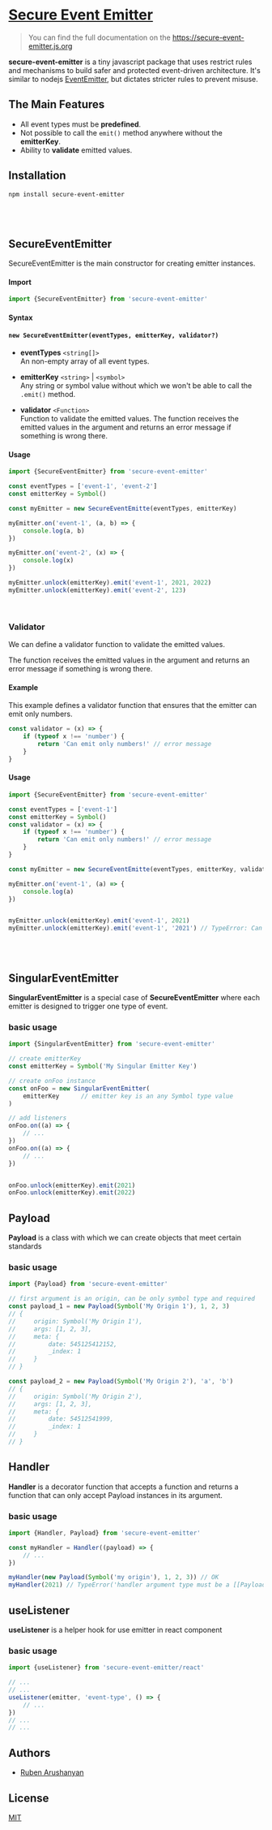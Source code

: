 # [Secure Event Emitter](https://secure-event-emitter.js.org)

> You can find the full documentation on the <https://secure-event-emitter.js.org>

**secure-event-emitter** is a tiny javascript package that uses restrict rules and mechanisms to build safer and protected event-driven architecture. It's similar to nodejs [EventEmitter](https://nodejs.org/api/events.html), but dictates stricter rules to prevent misuse.

## The Main Features

- All event types must be **predefined**․
- Not possible to call the `emit()` method anywhere without the **emitterKey**.
- Ability to **validate** emitted values․

## Installation

```bash
npm install secure-event-emitter
```

<br/>
<br/>

## SecureEventEmitter

SecureEventEmitter is the main constructor for creating emitter instances.

#### Import

```js
import {SecureEventEmitter} from 'secure-event-emitter'
```
#### Syntax
#### `new SecureEventEmitter(eventTypes, emitterKey, validator?)`


- **eventTypes** `<string[]>`\
    An non-empty array of all event types.

- **emitterKey** `<string>` | `<symbol>`\
    Any string or symbol value without which we won't be able to call the `.emit()` method.

- **validator** `<Function>`\
    Function to validate the emitted values․ The function receives the emitted values in the argument and returns an error message if something is wrong there.

#### Usage

```js
import {SecureEventEmitter} from 'secure-event-emitter'

const eventTypes = ['event-1', 'event-2']
const emitterKey = Symbol()

const myEmitter = new SecureEventEmitte(eventTypes, emitterKey)

myEmitter.on('event-1', (a, b) => {
    console.log(a, b)
})

myEmitter.on('event-2', (x) => {
    console.log(x)
})

myEmitter.unlock(emitterKey).emit('event-1', 2021, 2022)
myEmitter.unlock(emitterKey).emit('event-2', 123)

```

<br/>

### Validator

We can define a validator function to validate the emitted values.

The function receives the emitted values in the argument and returns an error message if something is wrong there.

#### Example

This example defines a validator function that ensures that the emitter can emit only numbers.

```js
const validator = (x) => {
    if (typeof x !== 'number') {
        return 'Can emit only numbers!' // error message
    }
}
```
#### Usage

```js
import {SecureEventEmitter} from 'secure-event-emitter'

const eventTypes = ['event-1']
const emitterKey = Symbol()
const validator = (x) => {
    if (typeof x !== 'number') {
        return 'Can emit only numbers!' // error message
    }
}

const myEmitter = new SecureEventEmitte(eventTypes, emitterKey, validator)

myEmitter.on('event-1', (a) => {
    console.log(a)
})


myEmitter.unlock(emitterKey).emit('event-1', 2021)
myEmitter.unlock(emitterKey).emit('event-1', '2021') // TypeError: Can emit only numbers!

```

<br/>
<br/>

## SingularEventEmitter

**SingularEventEmitter** is a special case of **SecureEventEmitter** where each emitter is designed to trigger one type of event․

### basic usage

```js
import {SingularEventEmitter} from 'secure-event-emitter'

// create emitterKey
const emitterKey = Symbol('My Singular Emitter Key')

// create onFoo instance
const onFoo = new SingularEventEmitter(
    emitterKey      // emitter key is an any Symbol type value
)

// add listeners
onFoo.on((a) => {
    // ...
})
onFoo.on((a) => {
    // ...
})


onFoo.unlock(emitterKey).emit(2021)
onFoo.unlock(emitterKey).emit(2022)

```

## Payload

**Payload** is a class with which we can create objects that meet certain standards

### basic usage

```js
import {Payload} from 'secure-event-emitter'

// first argument is an origin, can be only symbol type and required
const payload_1 = new Payload(Symbol('My Origin 1'), 1, 2, 3)
// {
//     origin: Symbol('My Origin 1'),
//     args: [1, 2, 3],
//     meta: {
//         date: 545125412152,
//         _index: 1
//     }
// }

const payload_2 = new Payload(Symbol('My Origin 2'), 'a', 'b')
// {
//     origin: Symbol('My Origin 2'),
//     args: [1, 2, 3],
//     meta: {
//         date: 54512541999,
//         _index: 1
//     }
// }

```

## Handler

**Handler** is a decorator function that accepts a function and returns a function that can only accept Payload instances in its argument.

### basic usage

```js
import {Handler, Payload} from 'secure-event-emitter'

const myHandler = Handler((payload) => {
    // ...
})

myHandler(new Payload(Symbol('my origin'), 1, 2, 3)) // OK
myHandler(2021) // TypeError('handler argument type must be a [[Payload]] class objects')


```

## useListener

**useListener** is a helper hook for use emitter in react component

### basic usage

```js
import {useListener} from 'secure-event-emitter/react'

// ...
// ...
useListener(emitter, 'event-type', () => {
    // ...
})
// ...
// ...


```

## Authors

- [Ruben Arushanyan](https://github.com/ruben-arushanyan)

## License

[MIT](https://github.com/ruben-arushanyan/secure-event-emitter/blob/master/LICENSE)
